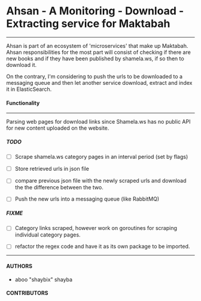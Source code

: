 # Ahsan - A Monitoring - Download - Extracting service for Maktabah 

------------------------------------------------------------------

Ahsan is part of an ecosystem of 'microservices' that make up Maktabah.  
Ahsan responsibilities for the most part will consist of checking if there are new books and if they
have been published by shamela.ws, if so then to download it. 

On the contrary, I'm considering to push the urls to be downloaded to a messaging queue and then let another service download, 
extract and index it in ElasticSearch. 


#### Functionality
------------------
Parsing web pages for download links since Shamela.ws has no public API for new 
content uploaded on the website. 


##### TODO 

- [ ]   Scrape shamela.ws category pages in an interval period (set by flags)
- [ ]   Store retrieved urls in json file
- [ ]   compare previous json file with the newly scraped urls and download the the difference between the two. 
- [ ]   Push the new urls into a messaging queue (like RabbitMQ)


##### FIXME

- [ ]   Category links scraped, however work on goroutines for scraping individual category pages.
- [ ]   refactor the regex code and have it as its own package to be imported.


-------------------------------------------------------------------

#### AUTHORS

* aboo "shaybix" shayba



#### CONTRIBUTORS


